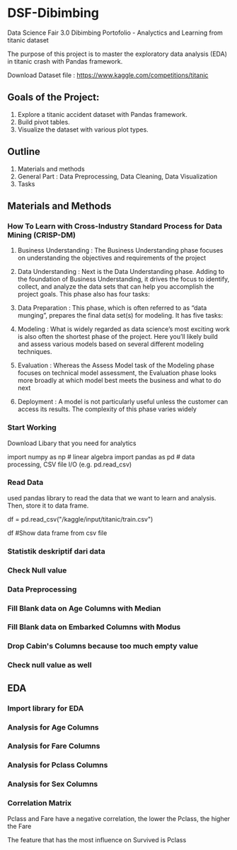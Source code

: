# DSF-Dibimbing 
Data Science Fair 3.0 Dibimbing Portofolio - Analyctics and Learning from titanic dataset

The purpose of this project is to master the exploratory data analysis (EDA) in titanic crash with Pandas framework.

Download Dataset file : https://www.kaggle.com/competitions/titanic

## Goals of the Project:
1.  Explore a titanic accident dataset with Pandas framework.
2.  Build pivot tables.
3.  Visualize the dataset with various plot types.

## Outline
1.  Materials and methods
2.  General Part : Data Preprocessing, Data Cleaning, Data Visualization
3.  Tasks

## Materials and Methods

### How To Learn with Cross-Industry Standard Process for Data Mining (CRISP-DM)
1. Business Understanding : The Business Understanding phase focuses on understanding the objectives and requirements of the project

2. Data Understanding : Next is the Data Understanding phase. Adding to the foundation of Business Understanding, it drives the focus to identify, collect, and analyze the data sets that can help you accomplish the project goals. This phase also has four tasks:
  
3. Data Preparation : This phase, which is often referred to as “data munging”, prepares the final data set(s) for modeling. It has five tasks:
       
4. Modeling : What is widely regarded as data science’s most exciting work is also often the shortest phase of the project. Here you’ll likely build and assess various models based on several different modeling techniques.
   
5. Evaluation : Whereas the Assess Model task of the Modeling phase focuses on technical model assessment, the Evaluation phase looks more broadly at which model best meets the business and what to do next
   
6. Deployment : A model is not particularly useful unless the customer can access its results. The complexity of this phase varies widely

### Start Working

Download Libary that you need for analytics

import numpy as np # linear algebra
import pandas as pd # data processing, CSV file I/O (e.g. pd.read_csv)

### Read Data
used pandas library to read the data that we want to learn and analysis. Then, store it to data frame.

df = pd.read_csv("/kaggle/input/titanic/train.csv")

df #Show data frame from csv file

### Statistik deskriptif dari data

### Check Null value

### Data Preprocessing

### Fill Blank data on Age Columns with Median

### Fill Blank data on Embarked Columns with Modus

### Drop Cabin's Columns because too much empty value

### Check null value as well

## EDA

### Import library for EDA

### Analysis for Age Columns

### Analysis for Fare Columns

### Analysis for Pclass Columns

### Analysis for Sex Columns

### Correlation Matrix

Pclass and Fare have a negative correlation, the lower the Pclass, the higher the Fare

The feature that has the most influence on Survived is Pclass

